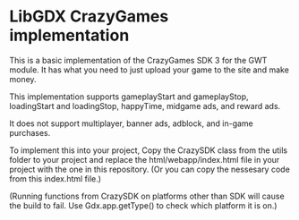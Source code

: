 # LibGDX CrazyGames implementation

This is a basic implementation of the CrazyGames SDK 3 for the GWT module. It has what you need to just upload your game to the site and make money.

This implementation supports gameplayStart and gameplayStop, loadingStart and loadingStop, happyTime, midgame ads, and reward ads.

It does not support multiplayer, banner ads, adblock, and in-game purchases.

To implement this into your project, Copy the CrazySDK class from the utils folder to your project and replace the html/webapp/index.html file in your project with the one in this repository. (Or you can copy the nessesary code from this index.html file.)

(Running functions from CrazySDK on platforms other than SDK will cause the build to fail. Use Gdx.app.getType() to check which platform it is on.)
